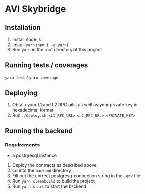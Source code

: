 # AVI Skybridge

## Installation

1. Install node.js
1. Install `yarn` (`npm i -g yarn`)
1. Run `yarn` in the root directory of this project

## Running tests / coverages

`yarn test` / `yarn coverage`

## Deploying

1. Obtain your L1 and L2 RPC urls, as well as your private key in hexadecimal format
1. Run `./deploy.sh <L1_RPC_URL> <L2_RPC_URL> <PRIVATE_KEY>`

## Running the backend

### Requirements

-   a postgresql instance

1. Deploy the contracts as described above
1. cd into the `backend` directory
1. Fill out the correct postgresql connection string in the `.env` file
1. Run `yarn cleanbuild` to build the project
1. Run `yarn start` to start the backend
